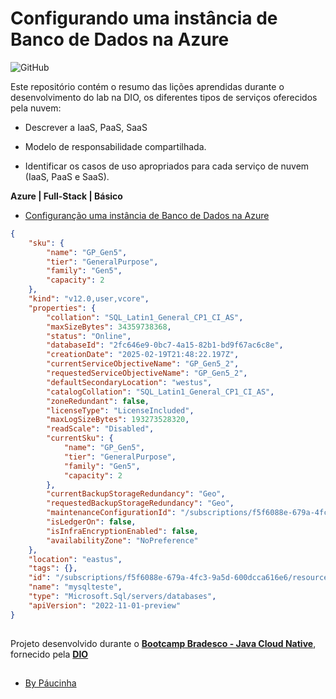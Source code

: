 # Configurando uma instância de Banco de Dados na Azure

![GitHub](https://img.shields.io/github/license/Paucinha/api-ecommerce-dio?style=flat-square)

Este repositório contém o resumo das lições aprendidas durante o desenvolvimento do lab na DIO, os diferentes tipos de serviços oferecidos pela nuvem:

- Descrever a IaaS, PaaS, SaaS
  
- Modelo de responsabilidade compartilhada.
  
- Identificar os casos de uso apropriados para cada serviço de nuvem (IaaS, PaaS e SaaS).

**Azure | Full-Stack | Básico**

- [Configuranção uma instância de Banco de Dados na Azure](https://portal.azure.com/#browse/Microsoft.Sql%2Fservers%2Fdatabases)

```json
{
    "sku": {
        "name": "GP_Gen5",
        "tier": "GeneralPurpose",
        "family": "Gen5",
        "capacity": 2
    },
    "kind": "v12.0,user,vcore",
    "properties": {
        "collation": "SQL_Latin1_General_CP1_CI_AS",
        "maxSizeBytes": 34359738368,
        "status": "Online",
        "databaseId": "2fc646e9-0bc7-4a15-82b1-bd9f67ac6c8e",
        "creationDate": "2025-02-19T21:48:22.197Z",
        "currentServiceObjectiveName": "GP_Gen5_2",
        "requestedServiceObjectiveName": "GP_Gen5_2",
        "defaultSecondaryLocation": "westus",
        "catalogCollation": "SQL_Latin1_General_CP1_CI_AS",
        "zoneRedundant": false,
        "licenseType": "LicenseIncluded",
        "maxLogSizeBytes": 193273528320,
        "readScale": "Disabled",
        "currentSku": {
            "name": "GP_Gen5",
            "tier": "GeneralPurpose",
            "family": "Gen5",
            "capacity": 2
        },
        "currentBackupStorageRedundancy": "Geo",
        "requestedBackupStorageRedundancy": "Geo",
        "maintenanceConfigurationId": "/subscriptions/f5f6088e-679a-4fc3-9a5d-600dcca616e6/providers/Microsoft.Maintenance/publicMaintenanceConfigurations/SQL_Default",
        "isLedgerOn": false,
        "isInfraEncryptionEnabled": false,
        "availabilityZone": "NoPreference"
    },
    "location": "eastus",
    "tags": {},
    "id": "/subscriptions/f5f6088e-679a-4fc3-9a5d-600dcca616e6/resourceGroups/my-Vm-1_group/providers/Microsoft.Sql/servers/testsqlp/databases/mysqlteste",
    "name": "mysqlteste",
    "type": "Microsoft.Sql/servers/databases",
    "apiVersion": "2022-11-01-preview"
}
```

##

Projeto desenvolvido durante o [**Bootcamp Bradesco - Java Cloud Native**](https://www.dio.me/bootcamp/bradesco-java-cloud-native), fornecido pela [**DIO**](https://www.dio.me/)

##

- [By Páucinha](https://github.com/Paucinha)
